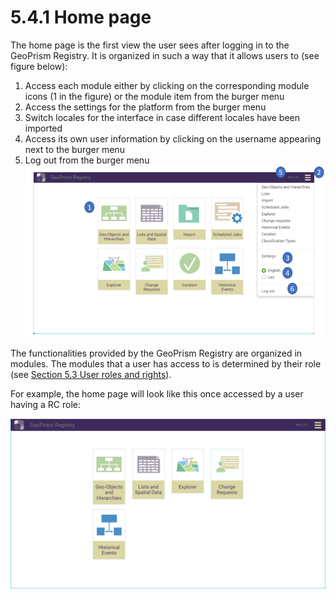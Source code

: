 # 5.4.1 Home page



The home page is the first view the user sees after logging in to the GeoPrism Registry. It is organized in such a way that it allows users to (see figure below):&#x20;

1. Access each module either by clicking on the corresponding module icons (1 in the figure) or the module item from the burger menu&#x20;
2. Access the settings for the platform from the burger menu&#x20;
3. Switch locales for the interface in case different locales have been imported&#x20;
4. Access its own user information by clicking on the username appearing next to the burger menu&#x20;
5. Log out from the burger menu \
   ![](<../../../../.gitbook/assets/image (1).png>)

The functionalities provided by the GeoPrism Registry are organized in modules. The modules that a user has access to is determined by their role (see [Section 5.3 User roles and rights](5.4.1-home-page.md#5.3-user-roles-and-their-rights)).

For example, the home page will look like this once accessed by a user having a RC role:

![](<../../../../.gitbook/assets/pasted image 0.png>)
